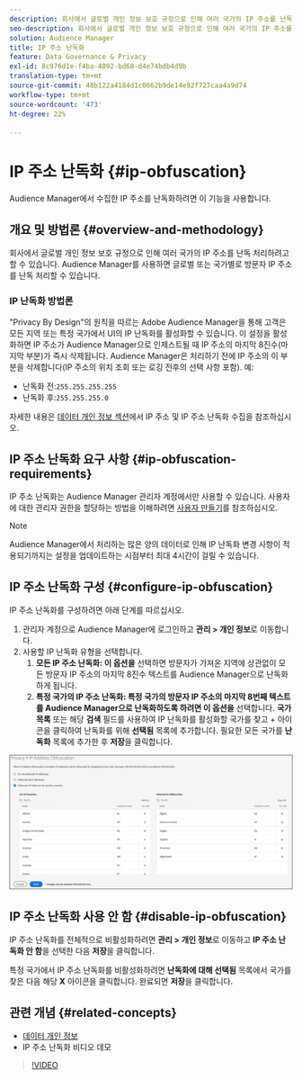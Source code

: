 ```yaml
---
description: 회사에서 글로벌 개인 정보 보호 규정으로 인해 여러 국가의 IP 주소를 난독 처리하려고 할 수 있습니다. Audience Manager를 사용하면 글로벌 또는 국가별로 방문자 IP 주소를 난독 처리할 수 있습니다.
seo-description: 회사에서 글로벌 개인 정보 보호 규정으로 인해 여러 국가의 IP 주소를 난독 처리하려고 할 수 있습니다. Audience Manager를 사용하면 글로벌 또는 국가별로 방문자 IP 주소를 난독 처리할 수 있습니다.
solution: Audience Manager
title: IP 주소 난독화
feature: Data Governance & Privacy
exl-id: 8c976d1e-f4ba-4892-bd68-d4e74bdb4d9b
translation-type: tm+mt
source-git-commit: 48b122a4184d1c0662b9de14e92f727caa4a9d74
workflow-type: tm+mt
source-wordcount: '473'
ht-degree: 22%

---
```


# IP 주소 난독화 {#ip-obfuscation}

Audience Manager에서 수집한 IP 주소를 난독화하려면 이 기능을 사용합니다.

## 개요 및 방법론 {#overview-and-methodology}

회사에서 글로벌 개인 정보 보호 규정으로 인해 여러 국가의 IP 주소를 난독 처리하려고 할 수 있습니다. Audience Manager를 사용하면 글로벌 또는 국가별로 방문자 IP 주소를 난독 처리할 수 있습니다.

### IP 난독화 방법론

&quot;Privacy By Design&quot;의 원칙을 따르는 Adobe Audience Manager을 통해 고객은 모든 지역 또는 특정 국가에서 UI의 IP 난독화를 활성화할 수 있습니다. 이 설정을 활성화하면 IP 주소가 Audience Manager으로 인제스트될 때 IP 주소의 마지막 8진수(마지막 부분)가 즉시 삭제됩니다. Audience Manager은 처리하기 전에 IP 주소의 이 부분을 삭제합니다(IP 주소의 위치 조회 또는 로깅 전후의 선택 사항 포함). 예:

* 난독화 전:`255.255.255.255`
* 난독화 후:`255.255.255.0`

자세한 내용은 [데이터 개인 정보 섹션](/help/using/overview/data-security-and-privacy/data-privacy.md)에서 IP 주소 및 IP 주소 난독화 수집을 참조하십시오.

## IP 주소 난독화 요구 사항 {#ip-obfuscation-requirements}

IP 주소 난독화는 Audience Manager 관리자 계정에서만 사용할 수 있습니다. 사용자에 대한 관리자 권한을 할당하는 방법을 이해하려면 [사용자 만들기](/help/using/features/administration/administration-overview.md#create-users)를 참조하십시오.

>[!NOTE]
>
> Audience Manager에서 처리하는 많은 양의 데이터로 인해 IP 난독화 변경 사항이 적용되기까지는 설정을 업데이트하는 시점부터 최대 4시간이 걸릴 수 있습니다.

## IP 주소 난독화 구성 {#configure-ip-obfuscation}

IP 주소 난독화를 구성하려면 아래 단계를 따르십시오.

1. 관리자 계정으로 Audience Manager에 로그인하고 **관리 > 개인 정보**&#x200B;로 이동합니다.
2. 사용할 IP 난독화 유형을 선택합니다.
   1. **모든 IP 주소 난독화: 이 옵션을** 선택하면 방문자가 가져온 지역에 상관없이 모든 방문자 IP 주소의 마지막 8진수 텍스트를 Audience Manager으로 난독화하게 됩니다.
   2. **특정 국가의 IP 주소 난독화: 특정 국가의 방문자 IP 주소의 마지막 8번째 텍스트를 Audience Manager으로 난독화하도록 하려면 이 옵션을** 선택합니다. **국가 목록** 또는 해당 **검색** 필드를 사용하여 IP 난독화를 활성화할 국가를 찾고 + 아이콘을 클릭하여 난독화를 위해 **선택됨** 목록에 추가합니다. 필요한 모든 국가를 **난독화** 목록에 추가한 후 **저장**&#x200B;을 클릭합니다.

![](assets/ip-obfuscation.png)

## IP 주소 난독화 사용 안 함 {#disable-ip-obfuscation}

IP 주소 난독화를 전체적으로 비활성화하려면 **관리 > 개인 정보**&#x200B;로 이동하고 **IP 주소 난독화 안 함**&#x200B;을 선택한 다음 **저장**&#x200B;을 클릭합니다.

특정 국가에서 IP 주소 난독화를 비활성화하려면 **난독화에 대해 선택됨** 목록에서 국가를 찾은 다음 해당 **X** 아이콘을 클릭합니다. 완료되면 **저장**&#x200B;을 클릭합니다.

## 관련 개념 {#related-concepts}

* [데이터 개인 정보](/help/using/overview/data-security-and-privacy/data-privacy.md)
* IP 주소 난독화 비디오 데모
>[!VIDEO](https://video.tv.adobe.com/v/27218/)
